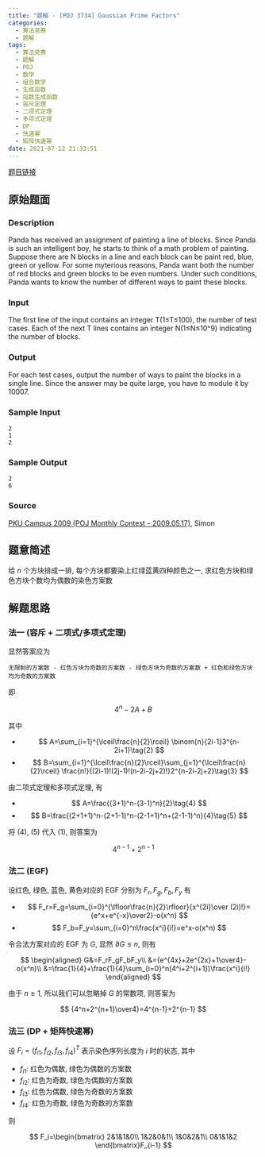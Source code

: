 ```yaml
---
title: "题解 - [POJ 3734] Gaussian Prime Factors"
categories:
  - 算法竞赛
  - 题解
tags:
  - 算法竞赛
  - 题解
  - POJ
  - 数学
  - 组合数学
  - 生成函数
  - 指数生成函数
  - 容斥定理
  - 二项式定理
  - 多项式定理
  - DP
  - 快速幂
  - 矩阵快速幂
date: 2021-07-12 21:33:51
---
```


[题目链接](https://vjudge.net/problem/POJ-3734/origin)

<!-- more -->

## 原始题面

### Description

Panda has received an assignment of painting a line of blocks. Since Panda is such an intelligent boy, he starts to think of a math problem of painting. Suppose there are N blocks in a line and each block can be paint red, blue, green or yellow. For some myterious reasons, Panda want both the number of red blocks and green blocks to be even numbers. Under such conditions, Panda wants to know the number of different ways to paint these blocks.

### Input

The first line of the input contains an integer T(1≤T≤100), the number of test cases. Each of the next T lines contains an integer N(1≤N≤10^9) indicating the number of blocks.

### Output

For each test cases, output the number of ways to paint the blocks in a single line. Since the answer may be quite large, you have to module it by 10007.

### Sample Input

```input1
2
1
2
```

### Sample Output

```output1
2
6
```

### Source

[PKU Campus 2009 (POJ Monthly Contest – 2009.05.17)](https://poj.org/searchproblem?field=source&key=PKU+Campus+2009+%28POJ+Monthly+Contest+%E2%80%93+2009.05.17%29), Simon

## 题意简述

给 $n$ 个方块排成一排, 每个方块都要染上红绿蓝黄四种颜色之一, 求红色方块和绿色方块个数均为偶数的染色方案数

## 解题思路

### 法一 (容斥 + 二项式/多项式定理)

显然答案应为

`无限制的方案数 - 红色方块为奇数的方案数 - 绿色方块为奇数的方案数 + 红色和绿色方块均为奇数的方案数`

即

$$
4^n-2A+B\tag{1}
$$

其中

- $$
  A=\sum_{i=1}^{\lceil\frac{n}{2}\rceil} \binom{n}{2i-1}3^{n-2i+1}\tag{2}
  $$
- $$
  B=\sum_{i=1}^{\lceil\frac{n}{2}\rceil}\sum_{j=1}^{\lceil\frac{n}{2}\rceil} \frac{n!}{(2i-1)!(2j-1)!(n-2i-2j+2)!}2^{n-2i-2j+2}\tag{3}
  $$

由二项式定理和多项式定理, 有

- $$
  A=\frac{(3+1)^n-(3-1)^n}{2}\tag{4}
  $$
- $$
  B=\frac{(2+1+1)^n-(2+1-1)^n-(2-1+1)^n+(2-1-1)^n}{4}\tag{5}
  $$

将 $\text{(4)}$, $\text{(5)}$ 代入 $\text{(1)}$, 则答案为

$$
4^{n-1}+2^{n-1}
$$

### 法二 (EGF)

设红色, 绿色, 蓝色, 黄色对应的 EGF 分别为 $F_r,F_g,F_b,F_y$ 有

- $$
  F_r=F_g=\sum_{i=0}^{\lfloor\frac{n}{2}\rfloor}{x^{2i}\over (2i)!}={e^x+e^{-x}\over2}-o(x^n)
  $$
- $$
  F_b=F_y=\sum_{i=0}^n\frac{x^i}{i!}=e^x-o(x^n)
  $$

令合法方案对应的 EGF 为 $G$, 显然 $\partial G\leqslant n$, 则有

$$
\begin{aligned}
  G&=F_rF_gF_bF_y\\
  &={e^{4x}+2e^{2x}+1\over4}-o(x^n)\\
  &=\frac{1}{4}+\frac{1}{4}\sum_{i=0}^n(4^i+2^{i+1})\frac{x^i}{i!}
\end{aligned}
$$

由于 $n\geqslant 1$, 所以我们可以忽略掉 $G$ 的常数项, 则答案为

$$
{4^n+2^{n+1}\over4}=4^{n-1}+2^{n-1}
$$

### 法三 (DP + 矩阵快速幂)

设 $F_i=(f_{i1},f_{i2},f_{i3},f_{i4})^T$ 表示染色序列长度为 $i$ 时的状态, 其中

- $f_{i1}$: 红色为偶数, 绿色为偶数的方案数
- $f_{i2}$: 红色为奇数, 绿色为偶数的方案数
- $f_{i3}$: 红色为偶数, 绿色为奇数的方案数
- $f_{i4}$: 红色为奇数, 绿色为奇数的方案数

则

$$
F_i=\begin{bmatrix}
  2&1&1&0\\
  1&2&0&1\\
  1&0&2&1\\
  0&1&1&2
\end{bmatrix}F_{i-1}
$$
